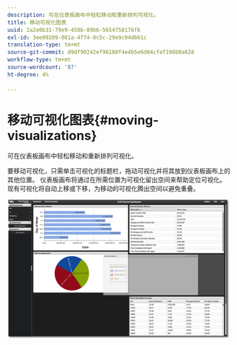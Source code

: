 ```yaml
---
description: 可在仪表板画布中轻松移动和重新排列可视化。
title: 移动可视化图表
uuid: 2a2e0b31-79e9-450b-89b6-5654758176f6
exl-id: 3ee09209-081a-4f74-8c5c-29e9c04d661c
translation-type: tm+mt
source-git-commit: d9df90242ef96188f4e4b5e6d04cfef196b0a628
workflow-type: tm+mt
source-wordcount: '87'
ht-degree: 4%

---
```


# 移动可视化图表{#moving-visualizations}

可在仪表板画布中轻松移动和重新排列可视化。

要移动可视化，只需单击可视化的标题栏，拖动可视化并将其放到仪表板画布上的其他位置。 仪表板画布将通过在所需位置为可视化留出空间来帮助定位可视化。 现有可视化将自动上移或下移，为移动的可视化腾出空间以避免重叠。

![](assets/move_visual.png)
